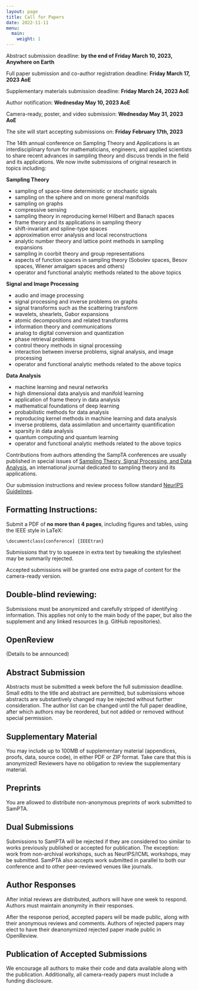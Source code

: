 ```yaml
---
layout: page
title: Call for Papers
date: 2022-11-11
menu:
  main:
    weight: 1
---
```


Abstract submission deadline: **by the end of Friday March 10, 2023, Anywhere on Earth**

Full paper submission and co-author registration deadline: **Friday March 17, 2023 AoE**

Supplementary materials submission deadline: **Friday March 24, 2023 AoE**

Author notification: **Wednesday May 10, 2023 AoE**

Camera-ready, poster, and video submission: **Wednesday May 31, 2023 AoE**

The site will start accepting submissions on: **Friday** **February 17th, 2023**

The 14th annual conference on Sampling Theory and Applications is an interdisciplinary forum for mathematicians, engineers, and applied scientists to share recent advances in sampling theory and discuss trends in the field and its applications. We now invite submissions of original research in topics including:

**Sampling Theory**

- sampling of space-time deterministic or stochastic signals
- sampling on the sphere and on more general manifolds
- sampling on graphs
- compressive sensing
- sampling theory in reproducing kernel Hilbert and Banach spaces
- frame theory and its applications in sampling theory
- shift-invariant and spline-type spaces
- approximation error analysis and local reconstructions
- analytic number theory and lattice point methods in sampling expansions
- sampling in coorbit theory and group representations
- aspects of function spaces in sampling theory (Sobolev spaces, Besov spaces, Wiener amalgam spaces and others)
- operator and functional analytic methods related to the above topics

**Signal and Image Processing**

- audio and image processing
- signal processing and inverse problems on graphs
- signal transforms such as the scattering transform
- wavelets, shearlets, Gabor expansions
- atomic decompositions and related transforms
- information theory and communications
- analog to digital conversion and quantization
- phase retrieval problems
- control theory methods in signal processing
- interaction between inverse problems, signal analysis, and image processing
- operator and functional analytic methods related to the above topics

**Data Analysis**

- machine learning and neural networks
- high dimensional data analysis and manifold learning
- application of frame theory in data analysis
- mathematical foundations of deep learning
- probabilistic methods for data analysis
- reproducing kernel methods in machine learning and data analysis
- inverse problems, data assimilation and uncertainty quantification
- sparsity in data analysis
- quantum computing and quantum learning
- operator and functional analytic methods related to the above topics

Contributions from authors attending the SampTA conferences are usually published in special issues of [Sampling Theory, Signal Processing, and Data Analysis](https://www.springer.com/journal/43670/aims-and-scope), an international journal dedicated to sampling theory and its applications.

Our submission instructions and review process follow standard [NeurIPS Guidelines](https://neurips.cc/Conferences/2022/CallForPapers).

## Formatting Instructions:

Submit a PDF of **no more than 4 pages**, including figures and tables, using the IEEE style in LaTeX:

```
\documentclass[conference] {IEEEtran}
```

Submissions that try to squeeze in extra text by tweaking the stylesheet may be summarily rejected.

Accepted submissions will be granted one extra page of content for the camera-ready version.

## Double-blind reviewing:

Submissions must be anonymized and carefully stripped of identifying information. This applies not only to the main body of the paper, but also the supplement and any linked resources (e.g. GitHub repositories).

## OpenReview

(Details to be announced)

## Abstract Submission

Abstracts must be submitted a week before the full submission deadline. Small edits to the title and abstract are permitted, but submissions whose abstracts are substantively changed may be rejected without further consideration. The author list can be changed until the full paper deadline, after which authors may be reordered, but not added or removed without special permission.

## Supplementary Material

You may include up to 100MB of supplementary material (appendices, proofs, data, source code), in either PDF or ZIP format. Take care that this is anonymized! Reviewers have no obligation to review the supplementary material.

## Preprints

You are allowed to distribute non-anonymous preprints of work submitted to SamPTA.

## Dual Submissions

Submissions to SamPTA will be rejected if they are considered too similar to works previously published or accepted for publication. The exception: work from non-archival workshops, such as NeurIPS/ICML workshops, may be submitted. SamPTA also accepts work submitted in parallel to both our conference and to other peer-reviewed venues like journals.

## Author Responses

After initial reviews are distributed, authors will have one week to respond. Authors must maintain anonymity in their responses.

After the response period, accepted papers will be made public, along with their anonymous reviews and comments. Authors of rejected papers may elect to have their deanonymized rejected paper made public in OpenReview.

## Publication of Accepted Submissions

We encourage all authors to make their code and data available along with the publication. Additionally, all camera-ready papers must include a funding disclosure.